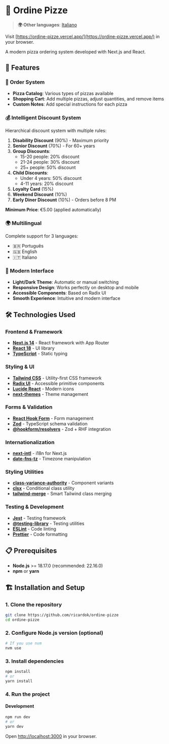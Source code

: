 # 🍕 Ordine Pizze

> **🌍 Other languages**: [Italiano](README.it.md)

Visit [https://ordine-pizze.vercel.app/](https://ordine-pizze.vercel.app/) in your browser.

A modern pizza ordering system developed with Next.js and React.

## 🚀 Features

### 🛒 Order System
- **Pizza Catalog**: Various types of pizzas available
- **Shopping Cart**: Add multiple pizzas, adjust quantities, and remove items
- **Custom Notes**: Add special instructions for each pizza

### 💰 Intelligent Discount System
Hierarchical discount system with multiple rules:

1. **Disability Discount** (90%) - Maximum priority
2. **Senior Discount** (70%) - For 60+ years
3. **Group Discounts**:
   - 15-20 people: 20% discount
   - 21-24 people: 30% discount
   - 25+ people: 50% discount
4. **Child Discounts**:
   - Under 4 years: 50% discount
   - 4-11 years: 20% discount
5. **Loyalty Card** (15%)
6. **Weekend Discount** (10%)
7. **Early Diner Discount** (10%) - Orders before 8 PM

**Minimum Price**: €5.00 (applied automatically)

### 🌍 Multilingual
Complete support for 3 languages:
- 🇧🇷 Português
- 🇬🇧 English  
- 🇮🇹 Italiano

### 🎨 Modern Interface
- **Light/Dark Theme**: Automatic or manual switching
- **Responsive Design**: Works perfectly on desktop and mobile
- **Accessible Components**: Based on Radix UI
- **Smooth Experience**: Intuitive and modern interface

## 🛠️ Technologies Used

### Frontend & Framework
- **[Next.js 14](https://nextjs.org/)** - React framework with App Router
- **[React 18](https://react.dev/)** - UI library
- **[TypeScript](https://www.typescriptlang.org/)** - Static typing

### Styling & UI
- **[Tailwind CSS](https://tailwindcss.com/)** - Utility-first CSS framework
- **[Radix UI](https://www.radix-ui.com/)** - Accessible primitive components
- **[Lucide React](https://lucide.dev/)** - Modern icons
- **[next-themes](https://github.com/pacocoursey/next-themes)** - Theme management

### Forms & Validation
- **[React Hook Form](https://react-hook-form.com/)** - Form management
- **[Zod](https://zod.dev/)** - TypeScript schema validation
- **[@hookform/resolvers](https://github.com/react-hook-form/resolvers)** - Zod + RHF integration

### Internationalization
- **[next-intl](https://next-intl-docs.vercel.app/)** - i18n for Next.js
- **[date-fns-tz](https://github.com/marnusw/date-fns-tz)** - Timezone manipulation

### Styling Utilities
- **[class-variance-authority](https://cva.style/)** - Component variants
- **[clsx](https://github.com/lukeed/clsx)** - Conditional class utility
- **[tailwind-merge](https://github.com/dcastil/tailwind-merge)** - Smart Tailwind class merging

### Testing & Development
- **[Jest](https://jestjs.io/)** - Testing framework
- **[@testing-library](https://testing-library.com/)** - Testing utilities
- **[ESLint](https://eslint.org/)** - Code linting
- **[Prettier](https://prettier.io/)** - Code formatting

## 📋 Prerequisites

- **Node.js** >= 18.17.0 (recommended: 22.16.0)
- **npm** or **yarn**

## 🏗️ Installation and Setup

### 1. Clone the repository
```bash
git clone https://github.com/ricardok/ordine-pizze
cd ordine-pizze
```

### 2. Configure Node.js version (optional)
```bash
# If you use nvm
nvm use
```

### 3. Install dependencies
```bash
npm install
# or
yarn install
```

### 4. Run the project

#### Development
```bash
npm run dev
# or
yarn dev
```

Open [http://localhost:3000](http://localhost:3000) in your browser.